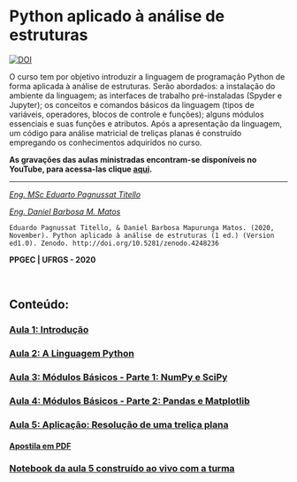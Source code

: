# Python aplicado à análise de estruturas

[![DOI](https://zenodo.org/badge/DOI/10.5281/zenodo.4248235.svg)](https://doi.org/10.5281/zenodo.4248235)

O curso tem por objetivo introduzir a linguagem de programação
Python de forma aplicada à análise de estruturas. Serão abordados: a instalação do
ambiente da linguagem; as interfaces de trabalho pré-instaladas (Spyder e Jupyter); os
conceitos e comandos básicos da linguagem (tipos de variáveis, operadores, blocos de
controle e funções); alguns módulos essenciais e suas funções e atributos. Após a
apresentação da linguagem, um código para análise matricial de treliças planas é
construído empregando os conhecimentos adquiridos no curso.

**As gravações das aulas ministradas encontram-se disponíveis no YouTube, para acessa-las clique [aqui](https://www.youtube.com/playlist?list=PLplga9spXpG0iX3fR5IN_6y1PkeNE4TSJ).**

---

[_Eng. MSc Eduarto Pagnussat Titello_](https://github.com/dutitello/)

[_Eng. Daniel Barbosa M. Matos_](https://github.com/danielbmmatos)

``Eduardo Pagnussat Titello, & Daniel Barbosa Mapurunga Matos. (2020, November). Python aplicado à análise de estruturas (1 ed.) (Version ed1.0). Zenodo. http://doi.org/10.5281/zenodo.4248236``

**PPGEC | UFRGS - 2020**

<br>

## Conteúdo:

<h3><a href="https://nbviewer.jupyter.org/github/dutitello/MiniCurso-Python-PPGEC/blob/main/Aula1.ipynb">Aula 1: Introdução</a></h3>

<h3><a href="https://nbviewer.jupyter.org/github/dutitello/MiniCurso-Python-PPGEC/blob/main/Aula2.ipynb">Aula 2: A Linguagem Python</a></h3>

<h3><a href="https://nbviewer.jupyter.org/github/dutitello/MiniCurso-Python-PPGEC/blob/main/Aula3.ipynb">Aula 3: Módulos Básicos - Parte 1: NumPy e SciPy</a></h3>

<h3><a href="https://nbviewer.jupyter.org/github/dutitello/MiniCurso-Python-PPGEC/blob/main/Aula4.ipynb">Aula 4: Módulos Básicos - Parte 2: Pandas e Matplotlib</a></h3>

<h3><a href="https://nbviewer.jupyter.org/github/dutitello/MiniCurso-Python-PPGEC/blob/main/Aula5.ipynb">Aula 5: Aplicação: Resolução de uma treliça plana</a></h3>

<h4><a href="https://github.com/dutitello/MiniCurso-Python-PPGEC/raw/main/Apostila_Python.pdf">Apostila em PDF</a></h4>

<h3><a href="https://github.com/dutitello/MiniCurso-Python-PPGEC/blob/main/TrelicaAoVivo.ipynb">Notebook da aula 5 construído ao vivo com a turma</a></h3>
